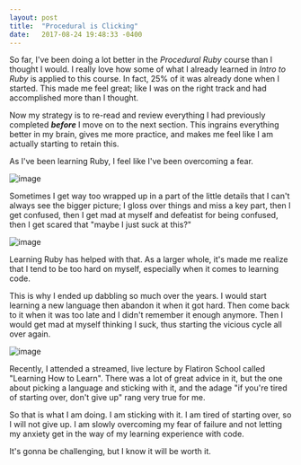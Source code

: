 ```yaml
---
layout: post
title:  "Procedural is Clicking"
date:   2017-08-24 19:48:33 -0400
---
```



So far, I've been doing a lot better in the *Procedural Ruby* course than I thought I would. I really love how some of what I already learned in *Intro to Ruby* is applied to this course. In fact, 25% of it was already done when I started. This made me feel great; like I was on the right track and had accomplished more than I thought.

Now my strategy is to re-read and review everything I had previously completed ***before*** I move on to the next section. This ingrains everything better in my brain, gives me more practice, and makes me feel like I am actually starting to retain this.

As I've been learning Ruby, I feel like I've been overcoming a fear.

<img src="https://media.giphy.com/media/3o6ZtctTqhjH5H7pv2/giphy.gif" style="min-width: 300px; max-width: 300px;" alt="image" class="img-responsive">

Sometimes I get way too wrapped up in a part of the little details that I can't always see the bigger picture; I gloss over things and miss a key part, then I get confused, then I get mad at myself and defeatist for being confused, then I get scared that "maybe I just suck at this?"

<img src="https://media.giphy.com/media/oHTBktebjCiWc/giphy.gif" style="min-width: 300px; max-width: 300px;" alt="image" class="img-responsive">

Learning Ruby has helped with that. As a larger whole, it's made me realize that I tend to be too hard on myself, especially when it comes to learning code.

This is why I ended up dabbling so much over the years. I would start learning a new language then abandon it when it got hard. Then come back to it when it was too late and I didn't remember it enough anymore. Then I would get mad at myself thinking I suck, thus starting the vicious cycle all over again.

<img src="https://media.giphy.com/media/26vUvzFnGNhNmPN7y/giphy.gif" style="min-width: 300px; max-width: 300px;" alt="image" class="img-responsive">

Recently, I attended a streamed, live lecture by Flatiron School called "Learning How to Learn". There was a lot of great advice in it, but the one about picking a language and sticking with it, and the adage "if you're tired of starting over, don't give up" rang very true for me.

So that is what I am doing. I am sticking with it. I am tired of starting over, so I will not give up. I am slowly overcoming my fear of failure and not letting my anxiety get in the way of my learning experience with code.

It's gonna be challenging, but I know it will be worth it.
